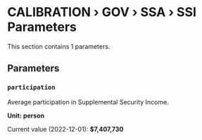 # CALIBRATION › GOV › SSA › SSI Parameters

This section contains 1 parameters.

## Parameters

### `participation`

Average participation in Supplemental Security Income.

**Unit: person**

Current value (2022-12-01): **$7,407,730**

